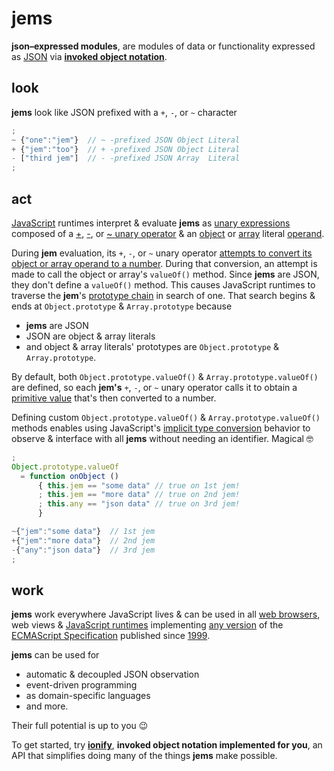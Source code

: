 # jems

**json–expressed modules**, are modules of data or functionality expressed as [JSON](http://json.org/) via [**invoked object notation**](https://github.com/ionify/about/blob/public/ions/ion.md).

## look

**jems** look like JSON prefixed with a `+`, `-`, or `~` character

```javascript
;
~ {"one":"jem"}  // ~ -prefixed JSON Object Literal
+ {"jem":"too"}  // + -prefixed JSON Object Literal
- ["third jem"]  // - -prefixed JSON Array  Literal
;
```

## act

[JavaScript](http://www.ecma-international.org/ecma-262/6.0/index.html#sec-overview) runtimes interpret & evaluate **jems** as
[unary expressions](http://www.ecma-international.org/ecma-262/6.0/index.html#sec-unary-operators)
composed of a [+](http://www.ecma-international.org/ecma-262/6.0/index.html#sec-unary-plus-operator),
[-](http://www.ecma-international.org/ecma-262/6.0/index.html#sec-unary-minus-operator), or
[~ unary operator](http://www.ecma-international.org/ecma-262/6.0/index.html#sec-bitwise-not-operator) &
an [object](http://www.ecma-international.org/ecma-262/6.0/index.html#sec-object-initializer)
or [array](http://www.ecma-international.org/ecma-262/6.0/index.html#sec-array-initializer) literal
[operand](http://www.tfd.com/operand).

During **jem** evaluation, its `+`, `-`, or `~` unary operator
[attempts to convert its object or array operand to a number](http://www.ecma-international.org/ecma-262/6.0/index.html#sec-toprimitive). During that conversion, an attempt is made to call the object or array's `valueOf()` method. Since 
**jems** are JSON, they don't define a `valueOf()` method. This causes JavaScript runtimes to traverse the **jem**'s [prototype chain](http://www.ecma-international.org/ecma-262/6.0/index.html#sec-objects) in search of one. That search begins & ends at `Object.prototype` & `Array.prototype` because

+ **jems** are JSON
+ JSON are object & array literals
+ and object & array literals' prototypes are `Object.prototype` & `Array.prototype`.

By default, both `Object.prototype.valueOf()` & `Array.prototype.valueOf()` are defined, so each **jem's** `+`, `-`, or `~` unary operator calls it to obtain a [primitive value](https://en.m.wikipedia.org/wiki/Primitive_value) that's then converted to a number.

Defining custom `Object.prototype.valueOf()` & `Array.prototype.valueOf()` methods enables using JavaScript's [implicit type conversion](https://en.m.wikipedia.org/wiki/Type_conversion) behavior to observe & interface with all **jems** without needing an identifier. Magical 🤓

```javascript
;
Object.prototype.valueOf
  = function onObject ()
      { this.jem == "some data" // true on 1st jem!
      ; this.jem == "more data" // true on 2nd jem!
      ; this.any == "json data" // true on 3rd jem!
      }

~{"jem":"some data"}  // 1st jem
+{"jem":"more data"}  // 2nd jem
-{"any":"json data"}  // 3rd jem
;
```


## work

**jems** work everywhere JavaScript lives & can be used in all
[web browsers](https://en.wikipedia.org/wiki/Web_browser),
web views &
[JavaScript runtimes](http://en.wikipedia.org/wiki/JavaScript_engine)
implementing
[any version](http://www.ecma-international.org/publications/standards/Ecma-262-arch.htm)
of the
[ECMAScript Specification](http://www.ecma-international.org/publications/standards/Ecma-262.htm)
published since
[1999](http://www.ecma-international.org/publications/files/ECMA-ST-ARCH/ECMA-262,%203rd%20edition,%20December%201999.pdf).

**jems** can be used for

+ automatic & decoupled JSON observation
+ event-driven programming
+ as domain-specific languages
+ and more.

Their full potential is up to you 😉

To get started, try [**ionify**](http://api.ionify.net/), **invoked object notation implemented for you**, an API that simplifies doing many of the things **jems** make possible.

